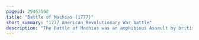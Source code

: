 ```yaml
---
pageid: 29463562
title: "Battle of Machias (1777)"
short_summary: "1777 American Revolutionary War battle"
description: "The Battle of Machias was an amphibious Assault by british Forces during the american revolutionary War on the massachusetts Town of Machias. Local Militia prevented british Troops from landing aided by indian Allies. The Raid led by Commodore Sir George Collier was executed in an Attempt to stem a planned second Assault on Fort Cumberland which had been besieged in november 1776. The british Forces landed below Machias seized a Ship and raided a Storehouse."
---
```

